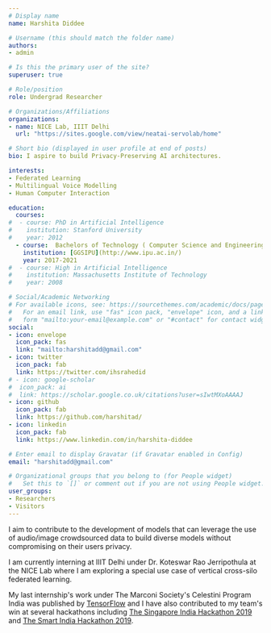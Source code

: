 ```yaml
---
# Display name
name: Harshita Diddee

# Username (this should match the folder name)
authors:
- admin

# Is this the primary user of the site?
superuser: true

# Role/position
role: Undergrad Researcher

# Organizations/Affiliations
organizations:
- name: NICE Lab, IIIT Delhi 
  url: "https://sites.google.com/view/neatai-servolab/home"

# Short bio (displayed in user profile at end of posts)
bio: I aspire to build Privacy-Preserving AI architectures. 

interests:
- Federated Learning 
- Multilingual Voice Modelling 
- Human Computer Interaction

education:
  courses:
#  - course: PhD in Artificial Intelligence
#    institution: Stanford University
#    year: 2012
  - course:  Bachelors of Technology ( Computer Science and Engineering Major) 
    institution: [GGSIPU](http://www.ipu.ac.in/)    
    year: 2017-2021
#  - course: High in Artificial Intelligence
#    institution: Massachusetts Institute of Technology
#    year: 2008

# Social/Academic Networking
# For available icons, see: https://sourcethemes.com/academic/docs/page-builder/#icons
#   For an email link, use "fas" icon pack, "envelope" icon, and a link in the
#   form "mailto:your-email@example.com" or "#contact" for contact widget.
social:
- icon: envelope
  icon_pack: fas
  link: "mailto:harshitadd@gmail.com"  
- icon: twitter
  icon_pack: fab
  link: https://twitter.com/ihsrahedid
# - icon: google-scholar
#  icon_pack: ai
#  link: https://scholar.google.co.uk/citations?user=sIwtMXoAAAAJ
- icon: github
  icon_pack: fab
  link: https://github.com/harshitad/
- icon: linkedin
  icon_pack: fab
  link: https://www.linkedin.com/in/harshita-diddee

# Enter email to display Gravatar (if Gravatar enabled in Config)
email: "harshitadd@gmail.com"

# Organizational groups that you belong to (for People widget)
#   Set this to `[]` or comment out if you are not using People widget.
user_groups:
- Researchers
- Visitors
---
```



I aim to contribute to the development of models that can leverage the use of audio/image crowdsourced data to build diverse models without compromising on their users privacy. 

I am currently interning at IIIT Delhi under Dr. Koteswar Rao Jerripothula at the NICE Lab where I am exploring a special use case of vertical cross-silo federated learning. 

My last internship's work under The Marconi Society's Celestini Program India was published by [TensorFlow](https://blog.tensorflow.org/2020/02/visionair-using-federated-learning-to-estimate-airquality-tensorflow-api-java.html) and I have also contributed to my team's win at several hackathons including [The Singapore India Hackathon 2019](https://mic.gov.in/assets/si2019/index.html) and [The Smart India Hackathon 2019](https://www.aicte-india.org/Initiatives/smart-india-hackathon).
